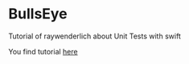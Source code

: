 # BullsEye
Tutorial of raywenderlich about Unit Tests with swift

You find tutorial [here](https://www.raywenderlich.com/21020457-ios-unit-testing-and-ui-testing-tutorial)


